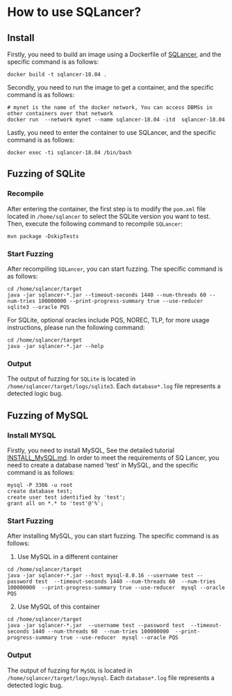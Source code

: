 # How to use SQLancer?

## Install
Firstly, you need to build an image using a Dockerfile of [SQLancer](https://github.com/sqlancer/sqlancer), and the specific command is as follows:
```shell
docker build -t sqlancer-18.04 . 
```
Secondly, you need to run the image to get a container, and the specific command is as follows:
```shell
# mynet is the name of the docker network, You can access DBMSs in other containers over that network
docker run  --network mynet --name sqlancer-18.04 -itd  sqlancer-18.04
```
Lastly, you need to enter the container to use SQLancer, and the specific command is as follows:
```shell
docker exec -ti sqlancer-18.04 /bin/bash
```
## Fuzzing of SQLite

### Recompile
After entering the container, the first step is to modify the `pom.xml` file located in `/home/sqlancer` to select the SQLite version you want to test. Then, execute the following command to recompile `SQLancer`:
```shell
mvn package -DskipTests
```

### Start Fuzzing
After recompiling `SQLancer`, you can start fuzzing. The specific command is as follows:
```shell
cd /home/sqlancer/target
java -jar sqlancer-*.jar --timeout-seconds 1440 --num-threads 60 --num-tries 100000000 --print-progress-summary true --use-reducer sqlite3 --oracle PQS 
```
For SQLite, optional oracles include PQS, NOREC, TLP, for more usage instructions, please run the following command:
```shell
cd /home/sqlancer/target
java -jar sqlancer-*.jar --help
```

### Output
The output of fuzzing for `SQLite` is located in `/home/sqlancer/target/logs/sqlite3`. Each `database*.log` file represents a detected logic bug.

## Fuzzing of MySQL

### Install MYSQL
Firstly, you need to install MySQL, See the detailed tutorial [INSTALL_MySQL.md](https://github.com/Reverie4u/OpenDBFuzz/blob/main/DBMSs/MySQL/INSTALL_MYSQL.md). In order to meet the requirements of SQ Lancer, you need to create a database named 'test' in MySQL, and the specific command is as follows:
```shell
mysql -P 3306 -u root
create database test;
create user test identified by 'test';
grant all on *.* to 'test'@'%';
```

### Start Fuzzing
After installing MySQL, you can start fuzzing. The specific command is as follows:
1. Use MySQL in a different container
```shell
cd /home/sqlancer/target
java -jar sqlancer-*.jar --host mysql-8.0.16 --username test --password test  --timeout-seconds 1440 --num-threads 60  --num-tries 100000000  --print-progress-summary true --use-reducer  mysql --oracle PQS
```
2. Use MySQL of this container
```shell
cd /home/sqlancer/target
java -jar sqlancer-*.jar  --username test --password test  --timeout-seconds 1440 --num-threads 60  --num-tries 100000000  --print-progress-summary true --use-reducer  mysql --oracle PQS
```
### Output
The output of fuzzing for `MySQL` is located in `/home/sqlancer/target/logs/mysql`. Each `database*.log` file represents a detected logic bug.